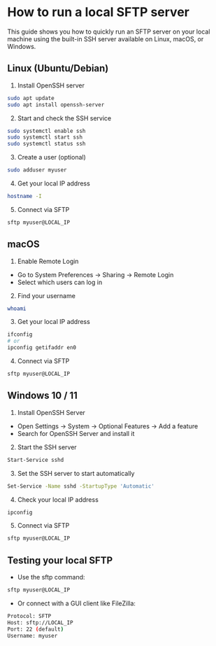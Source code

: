 # How to run a local SFTP server

This guide shows you how to quickly run an SFTP server on your local machine using the built-in SSH server available on Linux, macOS, or Windows.

## Linux (Ubuntu/Debian)

1. Install OpenSSH server

```bash
sudo apt update
sudo apt install openssh-server
```

2. Start and check the SSH service

```bash
sudo systemctl enable ssh
sudo systemctl start ssh
sudo systemctl status ssh
```

3. Create a user (optional)

```bash
sudo adduser myuser
```

4. Get your local IP address

```bash
hostname -I
```

5. Connect via SFTP

```bash
sftp myuser@LOCAL_IP
```

## macOS

1. Enable Remote Login

- Go to System Preferences → Sharing → Remote Login
- Select which users can log in

2. Find your username

```bash
whoami
```

3. Get your local IP address

```bash
ifconfig
# or
ipconfig getifaddr en0
```

4. Connect via SFTP

```bash
sftp myuser@LOCAL_IP
```

## Windows 10 / 11

1. Install OpenSSH Server

- Open Settings → System → Optional Features → Add a feature
- Search for OpenSSH Server and install it

2. Start the SSH server

```bash
Start-Service sshd
```

3. Set the SSH server to start automatically

```bash
Set-Service -Name sshd -StartupType 'Automatic'
```

4. Check your local IP address

```bash
ipconfig
```

5. Connect via SFTP

```bash
sftp myuser@LOCAL_IP
```

## Testing your local SFTP

- Use the sftp command:

```bash
sftp myuser@LOCAL_IP
```

- Or connect with a GUI client like FileZilla:

```bash
Protocol: SFTP
Host: sftp://LOCAL_IP
Port: 22 (default)
Username: myuser
```
